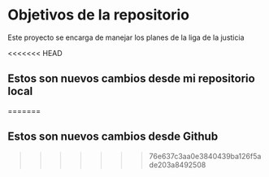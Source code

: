 # Objetivos de la repositorio

Este proyecto se encarga de manejar los planes de la liga de la justicia


<<<<<<< HEAD
## Estos son nuevos cambios desde mi repositorio local
=======
## Estos son nuevos cambios desde Github
>>>>>>> 76e637c3aa0e3840439ba126f5ade203a8492508

